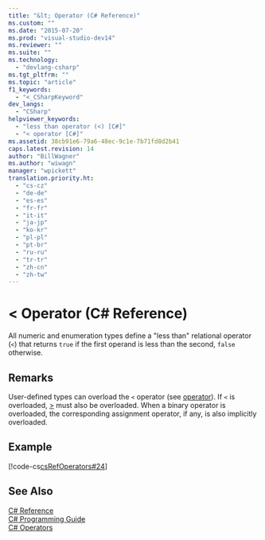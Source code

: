 ```yaml
---
title: "&lt; Operator (C# Reference)"
ms.custom: ""
ms.date: "2015-07-20"
ms.prod: "visual-studio-dev14"
ms.reviewer: ""
ms.suite: ""
ms.technology: 
  - "devlang-csharp"
ms.tgt_pltfrm: ""
ms.topic: "article"
f1_keywords: 
  - "<_CSharpKeyword"
dev_langs: 
  - "CSharp"
helpviewer_keywords: 
  - "less than operator (<) [C#]"
  - "< operator [C#]"
ms.assetid: 38cb91e6-79a6-48ec-9c1e-7b71fd8d2b41
caps.latest.revision: 14
author: "BillWagner"
ms.author: "wiwagn"
manager: "wpickett"
translation.priority.ht: 
  - "cs-cz"
  - "de-de"
  - "es-es"
  - "fr-fr"
  - "it-it"
  - "ja-jp"
  - "ko-kr"
  - "pl-pl"
  - "pt-br"
  - "ru-ru"
  - "tr-tr"
  - "zh-cn"
  - "zh-tw"
---
```

# &lt; Operator (C# Reference)
All numeric and enumeration types define a "less than" relational operator (`<`) that returns `true` if the first operand is less than the second, `false` otherwise.  
  
## Remarks  
 User-defined types can overload the `<` operator (see [operator](../../../csharp\language-reference\keywords/operator.md)). If `<` is overloaded, [>](../../../csharp\language-reference\operators/greater-than-operator.md) must also be overloaded. When a binary operator is overloaded, the corresponding assignment operator, if any, is also implicitly overloaded.  
  
## Example  
 [!code-cs[csRefOperators#24](../../../csharp\language-reference\operators/codesnippet/CSharp/less-than-operator_1.cs)]  
  
## See Also  
 [C# Reference](../../../csharp\language-reference/index.md)   
 [C# Programming Guide](../../../csharp\programming-guide/index.md)   
 [C# Operators](../../../csharp\language-reference\operators/index.md)